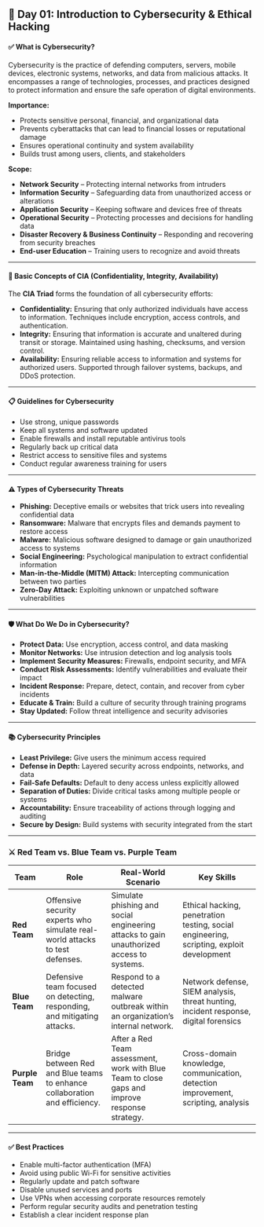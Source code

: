 

## 📅 Day 01: Introduction to Cybersecurity & Ethical Hacking


#### ✅ What is Cybersecurity?
Cybersecurity is the practice of defending computers, servers, mobile devices, electronic systems, networks, and data from malicious attacks. It encompasses a range of technologies, processes, and practices designed to protect information and ensure the safe operation of digital environments.

**Importance:**
- Protects sensitive personal, financial, and organizational data  
- Prevents cyberattacks that can lead to financial losses or reputational damage  
- Ensures operational continuity and system availability  
- Builds trust among users, clients, and stakeholders  

**Scope:**
- **Network Security** – Protecting internal networks from intruders  
- **Information Security** – Safeguarding data from unauthorized access or alterations  
- **Application Security** – Keeping software and devices free of threats  
- **Operational Security** – Protecting processes and decisions for handling data  
- **Disaster Recovery & Business Continuity** – Responding and recovering from security breaches  
- **End-user Education** – Training users to recognize and avoid threats

---

#### 🔐 Basic Concepts of CIA (Confidentiality, Integrity, Availability)
The **CIA Triad** forms the foundation of all cybersecurity efforts:

- **Confidentiality:** Ensuring that only authorized individuals have access to information. Techniques include encryption, access controls, and authentication.  
- **Integrity:** Ensuring that information is accurate and unaltered during transit or storage. Maintained using hashing, checksums, and version control.  
- **Availability:** Ensuring reliable access to information and systems for authorized users. Supported through failover systems, backups, and DDoS protection.

---

#### 📋 Guidelines for Cybersecurity
- Use strong, unique passwords  
- Keep all systems and software updated  
- Enable firewalls and install reputable antivirus tools  
- Regularly back up critical data  
- Restrict access to sensitive files and systems  
- Conduct regular awareness training for users

---

#### ⚠️ Types of Cybersecurity Threats
- **Phishing:** Deceptive emails or websites that trick users into revealing confidential data  
- **Ransomware:** Malware that encrypts files and demands payment to restore access  
- **Malware:** Malicious software designed to damage or gain unauthorized access to systems  
- **Social Engineering:** Psychological manipulation to extract confidential information  
- **Man-in-the-Middle (MITM) Attack:** Intercepting communication between two parties  
- **Zero-Day Attack:** Exploiting unknown or unpatched software vulnerabilities

---

#### 🛡️ What Do We Do in Cybersecurity?
- **Protect Data:** Use encryption, access control, and data masking  
- **Monitor Networks:** Use intrusion detection and log analysis tools  
- **Implement Security Measures:** Firewalls, endpoint security, and MFA  
- **Conduct Risk Assessments:** Identify vulnerabilities and evaluate their impact  
- **Incident Response:** Prepare, detect, contain, and recover from cyber incidents  
- **Educate & Train:** Build a culture of security through training programs  
- **Stay Updated:** Follow threat intelligence and security advisories

---

#### 📚 Cybersecurity Principles
- **Least Privilege:** Give users the minimum access required  
- **Defense in Depth:** Layered security across endpoints, networks, and data  
- **Fail-Safe Defaults:** Default to deny access unless explicitly allowed  
- **Separation of Duties:** Divide critical tasks among multiple people or systems  
- **Accountability:** Ensure traceability of actions through logging and auditing  
- **Secure by Design:** Build systems with security integrated from the start

---


### ⚔️ Red Team vs. Blue Team vs. Purple Team
| Team | Role | Real-World Scenario | Key Skills |
|------|------|----------------------|-------------|
| **Red Team** | Offensive security experts who simulate real-world attacks to test defenses. | Simulate phishing and social engineering attacks to gain unauthorized access to systems. | Ethical hacking, penetration testing, social engineering, scripting, exploit development |
| **Blue Team** | Defensive team focused on detecting, responding, and mitigating attacks. | Respond to a detected malware outbreak within an organization’s internal network. | Network defense, SIEM analysis, threat hunting, incident response, digital forensics |
| **Purple Team** | Bridge between Red and Blue teams to enhance collaboration and efficiency. | After a Red Team assessment, work with Blue Team to close gaps and improve response strategy. | Cross-domain knowledge, communication, detection improvement, scripting, analysis |

---

#### ✅ Best Practices
- Enable multi-factor authentication (MFA)  
- Avoid using public Wi-Fi for sensitive activities  
- Regularly update and patch software  
- Disable unused services and ports  
- Use VPNs when accessing corporate resources remotely  
- Perform regular security audits and penetration testing  
- Establish a clear incident response plan

